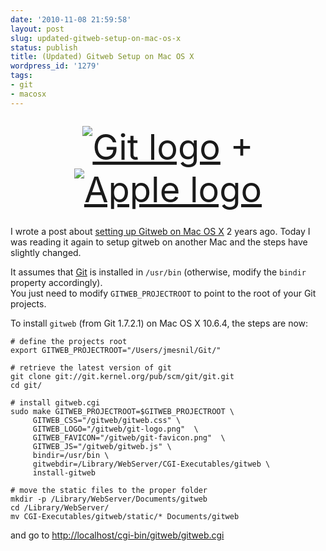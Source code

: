 ```yaml
---
date: '2010-11-08 21:59:58'
layout: post
slug: updated-gitweb-setup-on-mac-os-x
status: publish
title: (Updated) Gitweb Setup on Mac OS X
wordpress_id: '1279'
tags:
- git
- macosx
---
```


<div style="font-size: 4em; padding: 10px; text-align:center; margin-left: auto; margin-right: auto, max-width:800px">
<a href="http://git.or.cz/"><img src="http://git.or.cz/git-logo.png" alt="Git logo" style="vertical-align:middle;"></a>
+ 
<a href="http://apple.com/"><img src="http://images.apple.com/global/elements/buystripmodule/buystrip-icon-retail.gif" alt="Apple logo" class=style ="vertical-align:middle;"/></a>
</div>

I wrote a post about [setting up Gitweb on Mac OS X][setup] 2 years ago. Today I was reading it again to setup gitweb on another Mac and the steps have slightly changed.

It assumes that [Git][git] is installed in `/usr/bin` (otherwise, modify the `bindir` property accordingly).  
You just need to modify `GITWEB_PROJECTROOT` to point to the root of your Git projects.

To install `gitweb` (from Git 1.7.2.1) on Mac OS X 10.6.4, the steps are now:

    # define the projects root
    export GITWEB_PROJECTROOT="/Users/jmesnil/Git/"

    # retrieve the latest version of git
    git clone git://git.kernel.org/pub/scm/git/git.git
    cd git/

    # install gitweb.cgi
    sudo make GITWEB_PROJECTROOT=$GITWEB_PROJECTROOT \
         GITWEB_CSS="/gitweb/gitweb.css" \
         GITWEB_LOGO="/gitweb/git-logo.png"  \
         GITWEB_FAVICON="/gitweb/git-favicon.png"  \
         GITWEB_JS="/gitweb/gitweb.js" \
         bindir=/usr/bin \
         gitwebdir=/Library/WebServer/CGI-Executables/gitweb \
         install-gitweb

    # move the static files to the proper folder
    mkdir -p /Library/WebServer/Documents/gitweb
    cd /Library/WebServer/
    mv CGI-Executables/gitweb/static/* Documents/gitweb     

and go to [http://localhost/cgi-bin/gitweb/gitweb.cgi](http://localhost/cgi-bin/gitweb/gitweb.cgi)

[setup]: http://jmesnil.net/weblog/2008/07/31/gitweb-setup-on-mac-os-x/
[git]: http://git.or.cz/